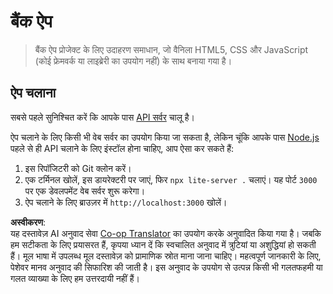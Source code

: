 <!--
CO_OP_TRANSLATOR_METADATA:
{
  "original_hash": "461aa4fc74c6b1789c3a13b5d82c0cd9",
  "translation_date": "2025-08-24T13:42:52+00:00",
  "source_file": "7-bank-project/solution/README.md",
  "language_code": "hi"
}
-->
# बैंक ऐप

> बैंक ऐप प्रोजेक्ट के लिए उदाहरण समाधान, जो वैनिला HTML5, CSS और JavaScript (कोई फ्रेमवर्क या लाइब्रेरी का उपयोग नहीं) के साथ बनाया गया है।

## ऐप चलाना

सबसे पहले सुनिश्चित करें कि आपके पास [API सर्वर](../api/README.md) चालू है।

ऐप चलाने के लिए किसी भी वेब सर्वर का उपयोग किया जा सकता है, लेकिन चूंकि आपके पास [Node.js](https://nodejs.org) पहले से ही API चलाने के लिए इंस्टॉल होना चाहिए, आप ऐसा कर सकते हैं:

1. इस रिपॉजिटरी को Git क्लोन करें।
2. एक टर्मिनल खोलें, इस डायरेक्टरी पर जाएं, फिर `npx lite-server .` चलाएं। यह पोर्ट `3000` पर एक डेवलपमेंट वेब सर्वर शुरू करेगा।
3. ऐप चलाने के लिए ब्राउज़र में `http://localhost:3000` खोलें।

**अस्वीकरण**:  
यह दस्तावेज़ AI अनुवाद सेवा [Co-op Translator](https://github.com/Azure/co-op-translator) का उपयोग करके अनुवादित किया गया है। जबकि हम सटीकता के लिए प्रयासरत हैं, कृपया ध्यान दें कि स्वचालित अनुवाद में त्रुटियां या अशुद्धियां हो सकती हैं। मूल भाषा में उपलब्ध मूल दस्तावेज़ को प्रामाणिक स्रोत माना जाना चाहिए। महत्वपूर्ण जानकारी के लिए, पेशेवर मानव अनुवाद की सिफारिश की जाती है। इस अनुवाद के उपयोग से उत्पन्न किसी भी गलतफहमी या गलत व्याख्या के लिए हम उत्तरदायी नहीं हैं।